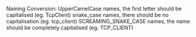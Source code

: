Naming Conversion:
	UpperCamelCase names, the first letter should be capitalised (eg. TcpClient)
	snake_case names, there should be no capitalisation (eg. tcp_client)
	SCREAMING_SNAKE_CASE names, the name should be completely capitalised (eg. TCP_CLIENT)
